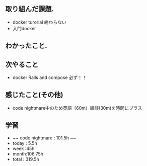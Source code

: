 ## 取り組んだ課題.  
* docker turorial 終わらない
* 入門docker
## わかったこと.

 ## 次やること 　
+ docker Rails and compose 必ず！！
## 感じたこと(その他)
+ code nightmare中のため英語（60m）雑談(30m)を時間にプラス
## 学習
+ ~~ code nightmare : 101.5h ~~
+ today : 5.5h 
+ week :45h
+ month:106.75h
+ total : 319.5h